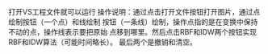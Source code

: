 打开VS工程文件就可以运行
操作说明：通过点击打开文件按钮打开图片，通过点绘制按钮（一个点）和线绘制
按钮（一条线）绘制，操作点指的是在变换中保持不动的点，操作线表示要把原始
点移到哪里。然后点击RBF和IDW两个按钮实现RBF和IDW算法（可能时间略长）。
最后两个是撤销和清空。